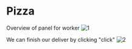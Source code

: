 # Pizza

Overview of panel for worker
![1](https://user-images.githubusercontent.com/58399828/145451667-f8fc902e-cdc3-437a-a98a-3d3e9b90247a.JPG)


We can finish our deliver by clicking "click"
![2](https://user-images.githubusercontent.com/58399828/145451573-092baca3-e282-4541-99c5-7fe3b59867d7.JPG)
